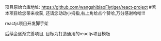 项目原始仓库地址: https://github.com/wangshibiaoFlytiger/react-project
#若本项目给您带来收获, 还请您动动小拇指,右上角给点个赞哈,万分感谢哈哈!!!

reactjs项目开发脚手架

后续会逐渐完善项目, 目标为打造通用的reactjs项目模板
